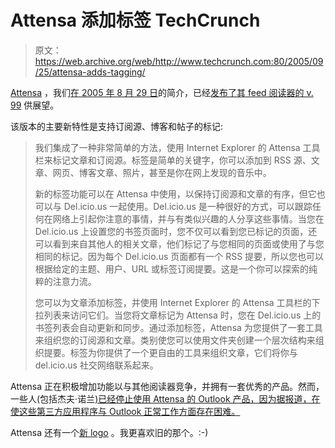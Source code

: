 # Attensa 添加标签 TechCrunch

> 原文：<https://web.archive.org/web/http://www.techcrunch.com:80/2005/09/25/attensa-adds-tagging/>

 [Attensa](https://web.archive.org/web/20230213070355/http://www.attensa.com/) ，我们[在 2005 年 8 月 29 日](https://web.archive.org/web/20230213070355/https://techcrunch.com/2005/08/29/attensa-the-smart-rss-reader/)的简介，已经[发布了其 feed 阅读器的 v. 99](https://web.archive.org/web/20230213070355/http://attensa.typepad.com/attensa/2005/09/attensa_for_out.html) 供展望。

该版本的主要新特性是支持订阅源、博客和帖子的标记:

> 我们集成了一种非常简单的方法，使用 Internet Explorer 的 Attensa 工具栏来标记文章和订阅源。标签是简单的关键字，你可以添加到 RSS 源、文章、网页、博客文章、照片，甚至是你在网上发现的音乐中。
> 
> 新的标签功能可以在 Attensa 中使用，以保持订阅源和文章的有序，但它也可以与 Del.icio.us 一起使用。Del.icio.us 是一种很好的方式，可以跟踪任何在网络上引起你注意的事情，并与有类似兴趣的人分享这些事情。当您在 Del.icio.us 上设置您的书签页面时，您不仅可以看到您已标记的页面，还可以看到来自其他人的相关文章，他们标记了与您相同的页面或使用了与您相同的标记。因为每个 Del.icio.us 页面都有一个 RSS 提要，所以您也可以根据给定的主题、用户、URL 或标签订阅提要。这是一个你可以探索的纯粹的注意力流。
> 
> 您可以为文章添加标签，并使用 Internet Explorer 的 Attensa 工具栏的下拉列表来访问它们。当您将文章标记为 Attensa 时，您在 Del.icio.us 上的书签列表会自动更新和同步。通过添加标签，Attensa 为您提供了一套工具来组织您的订阅源和文章。类别使您可以使用文件夹创建一个层次结构来组织提要。标签为你提供了一个更自由的工具来组织文章，它们将你与 del.icio.us 社交网络联系起来。

Attensa 正在积极增加功能以与其他阅读器竞争，并拥有一套优秀的产品。然而，一些人(包括杰夫·诺兰[)已经停止使用 Attensa 的 Outlook 产品，因为据报道，在使这些第三方应用程序与 Outlook 正常工作方面存在困难。](https://web.archive.org/web/20230213070355/http://sapventures.typepad.com/main/2005/09/attensa_update.html)

Attensa 还有一个[新 logo](https://web.archive.org/web/20230213070355/http://www.attensa.com/logo.jpg) 。我更喜欢旧的那个。:-)